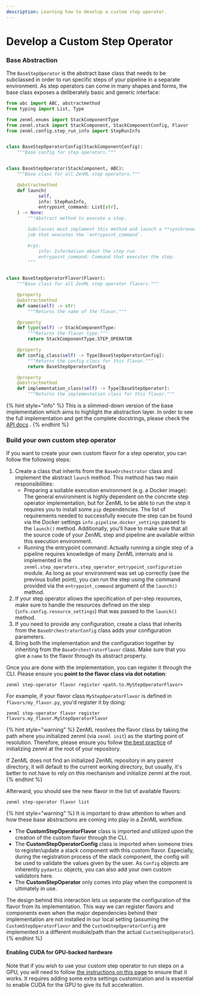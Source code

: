 ```yaml
---
description: Learning how to develop a custom step operator.
---
```


# Develop a Custom Step Operator

### Base Abstraction

The `BaseStepOperator` is the abstract base class that needs to be subclassed in order to run specific steps of your pipeline in a separate environment. As step operators can come in many shapes and forms, the base class exposes a deliberately basic and generic interface:

```python
from abc import ABC, abstractmethod
from typing import List, Type

from zenml.enums import StackComponentType
from zenml.stack import StackComponent, StackComponentConfig, Flavor
from zenml.config.step_run_info import StepRunInfo


class BaseStepOperatorConfig(StackComponentConfig):
    """Base config for step operators."""


class BaseStepOperator(StackComponent, ABC):
    """Base class for all ZenML step operators."""

    @abstractmethod
    def launch(
            self,
            info: StepRunInfo,
            entrypoint_command: List[str],
    ) -> None:
        """Abstract method to execute a step.

        Subclasses must implement this method and launch a **synchronous**
        job that executes the `entrypoint_command`.

        Args:
            info: Information about the step run.
            entrypoint_command: Command that executes the step.
        """


class BaseStepOperatorFlavor(Flavor):
    """Base class for all ZenML step operator flavors."""

    @property
    @abstractmethod
    def name(self) -> str:
        """Returns the name of the flavor."""

    @property
    def type(self) -> StackComponentType:
        """Returns the flavor type."""
        return StackComponentType.STEP_OPERATOR

    @property
    def config_class(self) -> Type[BaseStepOperatorConfig]:
        """Returns the config class for this flavor."""
        return BaseStepOperatorConfig

    @property
    @abstractmethod
    def implementation_class(self) -> Type[BaseStepOperator]:
        """Returns the implementation class for this flavor."""
```

{% hint style="info" %}
This is a slimmed-down version of the base implementation which aims to highlight the abstraction layer. In order to see the full implementation and get the complete docstrings, please check the [API docs](https://apidocs.zenml.io/latest/core\_code\_docs/core-step\_operators/#zenml.step\_operators.base\_step\_operator.BaseStepOperator) .
{% endhint %}

### Build your own custom step operator

If you want to create your own custom flavor for a step operator, you can follow the following steps:

1. Create a class that inherits from the `BaseOrchestrator` class and implement the abstract `launch` method. This method has two main responsibilities:
   * Preparing a suitable execution environment (e.g. a Docker image): The general environment is highly dependent on the concrete step operator implementation, but for ZenML to be able to run the step it requires you to install some `pip` dependencies. The list of requirements needed to successfully execute the step can be found via the Docker settings `info.pipeline.docker_settings` passed to the `launch()` method. Additionally, you'll have to make sure that all the source code of your ZenML step and pipeline are available within this execution environment.
   * Running the entrypoint command: Actually running a single step of a pipeline requires knowledge of many ZenML internals and is implemented in the `zenml.step_operators.step_operator_entrypoint_configuration` module. As long as your environment was set up correctly (see the previous bullet point), you can run the step using the command provided via the `entrypoint_command` argument of the `launch()` method.
2. If your step operator allows the specification of per-step resources, make sure to handle the resources defined on the step (`info.config.resource_settings`) that was passed to the `launch()` method.
3. If you need to provide any configuration, create a class that inherits from the `BaseOrchestratorConfig` class adds your configuration parameters.
4. Bring both the implementation and the configuration together by inheriting from the `BaseOrchestratorFlavor` class. Make sure that you give a `name` to the flavor through its abstract property.

Once you are done with the implementation, you can register it through the CLI. Please ensure you **point to the flavor class via dot notation**:

```shell
zenml step-operator flavor register <path.to.MyStepOperatorFlavor>
```

For example, if your flavor class `MyStepOperatorFlavor` is defined in `flavors/my_flavor.py`, you'd register it by doing:

```shell
zenml step-operator flavor register flavors.my_flavor.MyStepOperatorFlavor
```

{% hint style="warning" %}
ZenML resolves the flavor class by taking the path where you initialized zenml (via `zenml init`) as the starting point of resolution. Therefore, please ensure you follow [the best practice](../../starter-guide/follow-best-practices.md) of initializing zenml at the root of your repository.

If ZenML does not find an initialized ZenML repository in any parent directory, it will default to the current working directory, but usually, it's better to not have to rely on this mechanism and initialize zenml at the root.
{% endhint %}

Afterward, you should see the new flavor in the list of available flavors:

```shell
zenml step-operator flavor list
```

{% hint style="warning" %}
It is important to draw attention to when and how these base abstractions are coming into play in a ZenML workflow.

* The **CustomStepOperatorFlavor** class is imported and utilized upon the creation of the custom flavor through the CLI.
* The **CustomStepOperatorConfig** class is imported when someone tries to register/update a stack component with this custom flavor. Especially, during the registration process of the stack component, the config will be used to validate the values given by the user. As `Config` objects are inherently `pydantic` objects, you can also add your own custom validators here.
* The **CustomStepOperator** only comes into play when the component is ultimately in use.

The design behind this interaction lets us separate the configuration of the flavor from its implementation. This way we can register flavors and components even when the major dependencies behind their implementation are not installed in our local setting (assuming the `CustomStepOperatorFlavor` and the `CustomStepOperatorConfig` are implemented in a different module/path than the actual `CustomStepOperator`).
{% endhint %}

#### Enabling CUDA for GPU-backed hardware

Note that if you wish to use your custom step operator to run steps on a GPU, you will need to follow [the instructions on this page](../../advanced-guide/scale-compute-to-the-cloud.md) to ensure that it works. It requires adding some extra settings customization and is essential to enable CUDA for the GPU to give its full acceleration.

